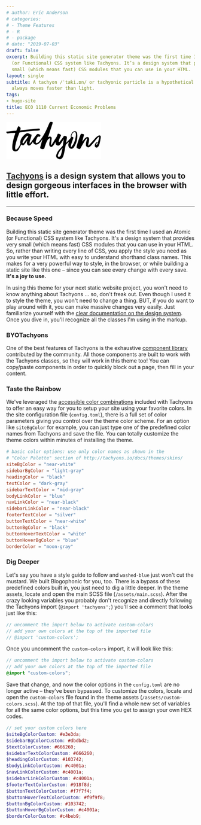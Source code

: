 ```yaml
---
# author: Eric Anderson
# categories:
# - Theme Features
# - R
# - package
# date: "2019-07-03"
draft: false
excerpt: Building this static site generator theme was the first time I used an Atomic
  (or Functional) CSS system like Tachyons. It’s a design system that provides very
  small (which means fast) CSS modules that you can use in your HTML.
layout: single
subtitle: A tachyon /ˈtæki.ɒn/ or tachyonic particle is a hypothetical particle that
  always moves faster than light.
tags:
- hugo-site
title: ECO 1110 Current Economic Problems
---
```


![Tachyons Logo Script](tachyons-logo-script.png)

## [Tachyons](http://tachyons.io) is a design system that allows you to design gorgeous interfaces in the browser with little effort.

---

### Because Speed

Building this static site generator theme was the first time I used an Atomic
(or Functional) CSS system like Tachyons. It's a design system that provides
very small (which means fast) CSS modules that you can use in your HTML. So,
rather than writing every line of CSS, you apply the style you need as you write
your HTML with easy to understand shorthand class names. This makes for a very
powerful way to style, in the browser, or while building a static site like this
one – since you can see every change with every save. **It's a joy to use.**

In using this theme for your next static website project, you won't need to know
anything about Tachyons ... so, don't freak out. Even though I used it to style
the theme, you won't need to change a thing. BUT, if you do want to play around
with it, you can make massive changes very easily. Just familiarize yourself
with the [clear documentation on the design system](http://tachyons.io/docs/).
Once you dive in, you'll recognize all the classes I'm using in the markup.

### BYOTachyons

One of the best features of Tachyons is the exhaustive [component
library](https://www.tachyonstemplates.com/components/?selectedKind=AboutPages&selectedStory=AboutUs&full=0&down=0&left=1&panelRight=0)
contributed by the community. All those components are built to work with the
Tachyons classes, so they will work in this theme too! You can copy/paste
components in order to quickly block out a page, then fill in your content.

### Taste the Rainbow

We've leveraged the [accessible color
combinations](http://tachyons.io/docs/themes/skins/) included with Tachyons to
offer an easy way for you to setup your site using your favorite colors. In the
site configuration file (`config.toml`), there is a full set of color parameters
giving you control over the theme color scheme. For an option like `siteBgColor`
for example, you can just type one of the predefined color names from Tachyons
and save the file. You can totally customize the theme colors within minutes of
installing the theme.

```toml
# basic color options: use only color names as shown in the
# "Color Palette" section of http://tachyons.io/docs/themes/skins/
siteBgColor = "near-white"
sidebarBgColor = "light-gray"
headingColor = "black"
textColor = "dark-gray"
sidebarTextColor = "mid-gray"
bodyLinkColor = "blue"
navLinkColor = "near-black"
sidebarLinkColor = "near-black"
footerTextColor = "silver"
buttonTextColor = "near-white"
buttonBgColor = "black"
buttonHoverTextColor = "white"
buttonHoverBgColor = "blue"
borderColor = "moon-gray"
```

### Dig Deeper

Let's say you have a style guide to follow and `washed-blue` just won't cut the
mustard. We built Blogophonic for you, too. There is a bypass of these
predefined colors built in, you just need to dig a little deeper. In the theme
assets, locate and open the main SCSS file (`/assets/main.scss`). After the
crazy looking variables you probably don't recognize and directly following the
Tachyons import (`@import 'tachyons';`) you'll see a comment that looks just
like this:

```scss
// uncomment the import below to activate custom-colors
// add your own colors at the top of the imported file
// @import 'custom-colors';
```

Once you uncomment the `custom-colors` import, it will look like this:

```scss
// uncomment the import below to activate custom-colors
// add your own colors at the top of the imported file
@import "custom-colors";
```

Save that change, and now the color options in the `config.toml` are no longer
active – they've been bypassed. To customize the colors, locate and open the
`custom-colors` file found in the theme assets (`/assets/custom-colors.scss`).
At the top of that file, you'll find a whole new set of variables for all the
same color options, but this time you get to assign your own HEX codes.

```scss
// set your custom colors here
$siteBgColorCustom: #e3e3da;
$sidebarBgColorCustom: #dbdbd2;
$textColorCustom: #666260;
$sidebarTextColorCustom: #666260;
$headingColorCustom: #103742;
$bodyLinkColorCustom: #c4001a;
$navLinkColorCustom: #c4001a;
$sidebarLinkColorCustom: #c4001a;
$footerTextColorCustom: #918f8d;
$buttonTextColorCustom: #f7f7f4;
$buttonHoverTextColorCustom: #f9f9f8;
$buttonBgColorCustom: #103742;
$buttonHoverBgColorCustom: #c4001a;
$borderColorCustom: #c4beb9;
```
